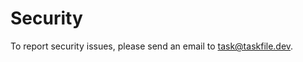 # Security

To report security issues, please send an email to
[task@taskfile.dev](mailto:task@taskfile.dev).
